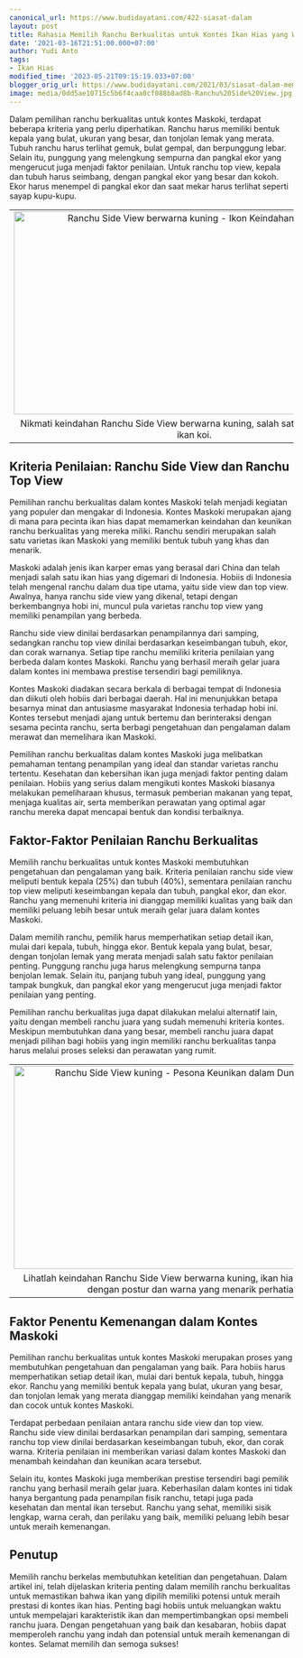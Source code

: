 ```yaml
---
canonical_url: https://www.budidayatani.com/422-siasat-dalam
layout: post
title: Rahasia Memilih Ranchu Berkualitas untuk Kontes Ikan Hias yang Wajib Anda Ketahui
date: '2021-03-16T21:51:00.000+07:00'
author: Yudi Anto
tags:
- Ikan Hias
modified_time: '2023-05-21T09:15:19.033+07:00'
blogger_orig_url: https://www.budidayatani.com/2021/03/siasat-dalam-memilih-ranchu-berkelas.html
image: media/0dd5ae10715c5b6f4caa0cf088b8ad8b-Ranchu%20Side%20View.jpg
---
```

<p>Dalam pemilihan ranchu berkualitas untuk kontes Maskoki, terdapat beberapa kriteria yang perlu diperhatikan. Ranchu harus memiliki bentuk kepala yang bulat, ukuran yang besar, dan tonjolan lemak yang merata. Tubuh ranchu harus terlihat gemuk, bulat gempal, dan berpunggung lebar. Selain itu, punggung yang melengkung sempurna dan pangkal ekor yang mengerucut juga menjadi faktor penilaian. Untuk ranchu top view, kepala dan tubuh harus seimbang, dengan pangkal ekor yang besar dan kokoh. Ekor harus menempel di pangkal ekor dan saat mekar harus terlihat seperti sayap kupu-kupu.</p><table align="center" cellpadding="0" cellspacing="0" class="tr-caption-container" style="margin-left: auto; margin-right: auto;"><tbody><tr><td style="text-align: center;"><a href="https://blogger.googleusercontent.com/img/b/R29vZ2xl/AVvXsEiIIVVTlxDhOoWGMhmJN3DYtvNSFq0qtV0USG8StAOnjgQ_2xxhSV3GxPrdsnsuvnukOeMyCsJQDImugGGgA_hJpOs7gD5uhaq8IExF9G1eDN4DYZmkAj8QxKalE0v1uYS1wtfzHX7M_Q_Y56xA_edID81IEXmpklnu9uwlzysoHq_WGx4n5fpudChuYA/s2133/Ranchu%20Side%20View.jpg" imageanchor="1" style="margin-left: auto; margin-right: auto;"><img alt="Ranchu Side View berwarna kuning - Ikon Keindahan Ikan Koi" border="0" data-original-height="1200" data-original-width="2133" height="360" src="https://blogger.googleusercontent.com/img/b/R29vZ2xl/AVvXsEiIIVVTlxDhOoWGMhmJN3DYtvNSFq0qtV0USG8StAOnjgQ_2xxhSV3GxPrdsnsuvnukOeMyCsJQDImugGGgA_hJpOs7gD5uhaq8IExF9G1eDN4DYZmkAj8QxKalE0v1uYS1wtfzHX7M_Q_Y56xA_edID81IEXmpklnu9uwlzysoHq_WGx4n5fpudChuYA/w640-h360/Ranchu%20Side%20View.jpg" title="Pesona Ranchu Side View kuning yang Memesona" width="640" /></a></td></tr><tr><td class="tr-caption" style="text-align: center;">Nikmati keindahan Ranchu Side View berwarna kuning, salah satu varietas eksotis ikan koi.</td></tr></tbody></table><h2>Kriteria Penilaian: Ranchu Side View dan Ranchu Top View</h2><p>Pemilihan ranchu berkualitas dalam kontes Maskoki telah menjadi kegiatan yang populer dan mengakar di Indonesia. Kontes Maskoki merupakan ajang di mana para pecinta ikan hias dapat memamerkan keindahan dan keunikan ranchu berkualitas yang mereka miliki. Ranchu sendiri merupakan salah satu varietas ikan Maskoki yang memiliki bentuk tubuh yang khas dan menarik.</p><p>Maskoki adalah jenis ikan karper emas yang berasal dari China dan telah menjadi salah satu ikan hias yang digemari di Indonesia. Hobiis di Indonesia telah mengenal ranchu dalam dua tipe utama, yaitu side view dan top view. Awalnya, hanya ranchu side view yang dikenal, tetapi dengan berkembangnya hobi ini, muncul pula varietas ranchu top view yang memiliki penampilan yang berbeda.</p><p>Ranchu side view dinilai berdasarkan penampilannya dari samping, sedangkan ranchu top view dinilai berdasarkan keseimbangan tubuh, ekor, dan corak warnanya. Setiap tipe ranchu memiliki kriteria penilaian yang berbeda dalam kontes Maskoki. Ranchu yang berhasil meraih gelar juara dalam kontes ini membawa prestise tersendiri bagi pemiliknya.</p><p>Kontes Maskoki diadakan secara berkala di berbagai tempat di Indonesia dan diikuti oleh hobiis dari berbagai daerah. Hal ini menunjukkan betapa besarnya minat dan antusiasme masyarakat Indonesia terhadap hobi ini. Kontes tersebut menjadi ajang untuk bertemu dan berinteraksi dengan sesama pecinta ranchu, serta berbagi pengetahuan dan pengalaman dalam merawat dan memelihara ikan Maskoki.</p><p>Pemilihan ranchu berkualitas dalam kontes Maskoki juga melibatkan pemahaman tentang penampilan yang ideal dan standar varietas ranchu tertentu. Kesehatan dan kebersihan ikan juga menjadi faktor penting dalam penilaian. Hobiis yang serius dalam mengikuti kontes Maskoki biasanya melakukan pemeliharaan khusus, termasuk pemberian makanan yang tepat, menjaga kualitas air, serta memberikan perawatan yang optimal agar ranchu mereka dapat mencapai bentuk dan kondisi terbaiknya.</p><h2>Faktor-Faktor Penilaian Ranchu Berkualitas</h2><p>Memilih ranchu berkualitas untuk kontes Maskoki membutuhkan pengetahuan dan pengalaman yang baik. Kriteria penilaian ranchu side view meliputi bentuk kepala (25%) dan tubuh (40%), sementara penilaian ranchu top view meliputi keseimbangan kepala dan tubuh, pangkal ekor, dan ekor. Ranchu yang memenuhi kriteria ini dianggap memiliki kualitas yang baik dan memiliki peluang lebih besar untuk meraih gelar juara dalam kontes Maskoki.</p><p>Dalam memilih ranchu, pemilik harus memperhatikan setiap detail ikan, mulai dari kepala, tubuh, hingga ekor. Bentuk kepala yang bulat, besar, dengan tonjolan lemak yang merata menjadi salah satu faktor penilaian penting. Punggung ranchu juga harus melengkung sempurna tanpa benjolan lemak. Selain itu, panjang tubuh yang ideal, punggung yang tampak bungkuk, dan pangkal ekor yang mengerucut juga menjadi faktor penilaian yang penting.</p><p>Pemilihan ranchu berkualitas juga dapat dilakukan melalui alternatif lain, yaitu dengan membeli ranchu juara yang sudah memenuhi kriteria kontes. Meskipun membutuhkan dana yang besar, membeli ranchu juara dapat menjadi pilihan bagi hobiis yang ingin memiliki ranchu berkualitas tanpa harus melalui proses seleksi dan perawatan yang rumit.</p><table align="center" cellpadding="0" cellspacing="0" class="tr-caption-container" style="margin-left: auto; margin-right: auto;"><tbody><tr><td style="text-align: center;"><a href="https://blogger.googleusercontent.com/img/b/R29vZ2xl/AVvXsEg_sCYDsnKGrFo0cDUaxJn4w0QTD4d2K34I0FWAxdtWAx0iJsUbcbatOCMbjcqahQj28_KFg-RrqyLVd0s_nova8gcydwDjxXf0yKEItHI2sWyB231aK-htatc28TtVjydjCHFZhsq4vNRxqanuh752uFoHzk9MlgEN1fV1AsYkeWtLKrBgJdDtibbMAg/s2133/Rahasia%20Memilih%20Ranchu%20Berkualitas%20untuk%20Kontes%20Ikan%20Hias%20yang%20Wajib%20Anda%20Ketahui1.jpg" imageanchor="1" style="margin-left: auto; margin-right: auto;"><img alt="Ranchu Side View kuning - Pesona Keunikan dalam Dunia Ikan Hias" border="0" data-original-height="1200" data-original-width="2133" height="360" src="https://blogger.googleusercontent.com/img/b/R29vZ2xl/AVvXsEg_sCYDsnKGrFo0cDUaxJn4w0QTD4d2K34I0FWAxdtWAx0iJsUbcbatOCMbjcqahQj28_KFg-RrqyLVd0s_nova8gcydwDjxXf0yKEItHI2sWyB231aK-htatc28TtVjydjCHFZhsq4vNRxqanuh752uFoHzk9MlgEN1fV1AsYkeWtLKrBgJdDtibbMAg/w640-h360/Rahasia%20Memilih%20Ranchu%20Berkualitas%20untuk%20Kontes%20Ikan%20Hias%20yang%20Wajib%20Anda%20Ketahui1.jpg" title="Ranchu Side View Kuning: Keindahan Ikan Hias dengan Pandangan Samping" width="640" /></a></td></tr><tr><td class="tr-caption" style="text-align: center;">Lihatlah keindahan Ranchu Side View berwarna kuning, ikan hias yang memukau dengan postur dan warna yang menarik perhatian.</td></tr></tbody></table><h2>Faktor Penentu Kemenangan dalam Kontes Maskoki</h2><p>Pemilihan ranchu berkualitas untuk kontes Maskoki merupakan proses yang membutuhkan pengetahuan dan pengalaman yang baik. Para hobiis harus memperhatikan setiap detail ikan, mulai dari bentuk kepala, tubuh, hingga ekor. Ranchu yang memiliki bentuk kepala yang bulat, ukuran yang besar, dan tonjolan lemak yang merata dianggap memiliki keindahan yang menarik dan cocok untuk kontes Maskoki.</p><p>Terdapat perbedaan penilaian antara ranchu side view dan top view. Ranchu side view dinilai berdasarkan penampilan dari samping, sementara ranchu top view dinilai berdasarkan keseimbangan tubuh, ekor, dan corak warna. Kriteria penilaian ini memberikan variasi dalam kontes Maskoki dan menambah keindahan dan keunikan acara tersebut.</p><p>Selain itu, kontes Maskoki juga memberikan prestise tersendiri bagi pemilik ranchu yang berhasil meraih gelar juara. Keberhasilan dalam kontes ini tidak hanya bergantung pada penampilan fisik ranchu, tetapi juga pada kesehatan dan mental ikan tersebut. Ranchu yang sehat, memiliki sisik lengkap, warna cerah, dan perilaku yang baik, memiliki peluang lebih besar untuk meraih kemenangan.</p><h2>Penutup</h2><p>Memilih ranchu berkelas membutuhkan ketelitian dan pengetahuan. Dalam artikel ini, telah dijelaskan kriteria penting dalam memilih ranchu berkualitas untuk memastikan bahwa ikan yang dipilih memiliki potensi untuk meraih prestasi di kontes ikan hias. Penting bagi hobiis untuk meluangkan waktu untuk mempelajari karakteristik ikan dan mempertimbangkan opsi membeli ranchu juara. Dengan pengetahuan yang baik dan kesabaran, hobiis dapat memperoleh ranchu yang indah dan potensial untuk meraih kemenangan di kontes. Selamat memilih dan semoga sukses!</p>